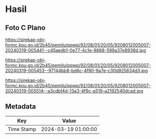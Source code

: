 # Hasil

## Foto C Plano

https://sirekap-obj-formc.kpu.go.id/2b45/pemilu/ppwp/92/08/01/20/05/9208012005007-20240319-005441--c45aedb1-0e77-4c1e-9668-599a37e8936d.jpg

https://sirekap-obj-formc.kpu.go.id/2b45/pemilu/ppwp/92/08/01/20/05/9208012005007-20240319-005453--97144bb8-bd6c-4f90-9a7e-c30d925634d3.jpg

https://sirekap-obj-formc.kpu.go.id/2b45/pemilu/ppwp/92/08/01/20/05/9208012005007-20240319-005514--a3cdbf4d-13a3-4f9c-a519-a2192540dcad.jpg


## Metadata

| Key        | Value               |
| ---------- | ------------------- |
| Time Stamp | 2024-03-19 01:00:00 |



